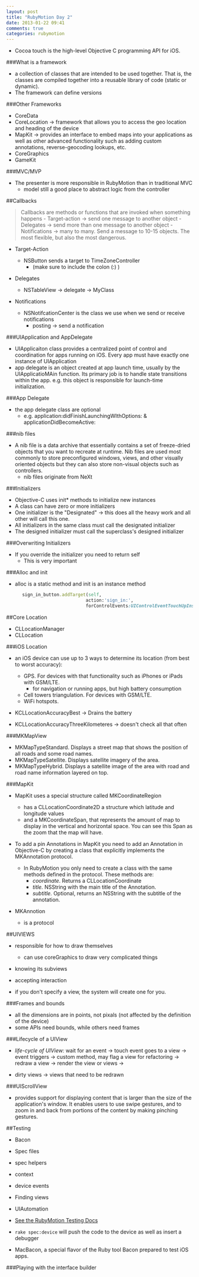 ```yaml
---
layout: post
title: "RubyMotion Day 2"
date: 2013-01-22 09:41
comments: true
categories: rubymotion
---
```


- Cocoa touch is the high-level Objective C programming API for iOS.

###What is a framework
  - a collection of classes that are intended to be used together. That is, the classes are compiled together into a reusable library of code (static or dynamic).
  - The framework can define versions

###Other Frameworks
  - CoreData
  - CoreLocation -> framework that allows you to access the geo location and heading of the device
  - MapKit -> provides an interface to embed maps into your applications as well as other advanced functionality such as adding custom annotations, reverse-geocoding lookups, etc.
  - CoreGraphics
  - GameKit

###MVC/MVP
  - The presenter is more responsible in RubyMotion than in traditional MVC
    - model still a good place to abstract logic from the controller

##Callbacks
>Callbacks are methods or functions that are invoked when something happens
    - Target-action -> send one message to another object
    - Delegates -> send more than one message to another object
    - Notifications -> many to many. Send a message to 10-15 objects. The most flexible, but also the most dangerous.

  - Target-Action
    - NSButton sends a target to TimeZoneController
      - (make sure to include the colon (:) )

  - Delegates
    - NSTableView -> delegate -> MyClass

  - Notifications
    - NSNotifcationCenter is the class we use when we send or receive notifications
      - posting -> send a notification

###UIApplication and AppDelegate
  - UIApplicaiton class provides a centralized point of control and coordination for apps running on iOS. Every app must have exactly one instance of UIApplication
  - app delegate is an object created at app launch time, usually by the UIApplicatioMAin function. Its primary job is to handle state transitions within the app. e.g. this object is responsible for launch-time initialization.

###App Delegate
  - the app delegate class are optional
    - e.g. application:didFinishLaunchingWIthOptions: & applicationDidBecomeActive:

###nib files
  - A nib file is a data archive that essentially contains a set of freeze-dried objects that you want to recreate at runtime. Nib files are used most commonly to store preconfigured windows, views, and other visually oriented objects but they can also store non-visual objects such as controllers.
    - nib files originate from NeXt

###Initializers
  - Objective-C uses init* methods to initialize new instances
  - A class can have zero or more initializers
  - One initializer is the "Designated" -> this does all the heavy work and all other will call this one.
  - All initializers in the same class must call the designated initializer
  - The designed initializer must call the superclass's designed initializer

###Overwriting Initializers
  - If you override the initializer you need to return self
    - This is very important

###Alloc and init
  - alloc is a static method and init is an instance method

```ruby connects the UIButton to our controller
      sign_in_button.addTarget(self, 
                              action:'sign_in:',
                              forControlEvents:UIControlEventTouchUpInside)
```

##Core Location
  - CLLocationManager
  - CLLocation

###iOS Location
  - an iOS device can use up to 3 ways to determine its location (from best to worst accuracy):
    - GPS. For devices with that functionality such as iPhones or iPads with GSM/LTE.
      - for navigation or running apps, but high battery consumption
    - Cell towers triangulation. For devices with GSM/LTE.
    - WiFi hotspots.

  - KCLLocationAccuracyBest -> Drains the battery
  - KCLLocationAccuracyThreeKilometeres -> doesn't check all that often

###MKMapView
  - MKMapTypeStandard. Displays a street map that shows the position of all roads and some road names.
  - MKMapTypeSatellite. Displays satellite imagery of the area.
  - MKMapTypeHybrid. Displays a satellite image of the area with road and road name information layered on top.

###MapKit
  - MapKit uses a special structure called MKCoordinateRegion
    - has a CLLocationCoordinate2D  a structure which latitude and longitude values 
    - and a MKCoordinateSpan, that represents the amount of map to display in the vertical and horizontal space. You can see this Span as the zoom that the map will have.
  - To add a pin Annotations in MapKit you need to add an Annotation in Objective-C by creating a class that explicitly implements the MKAnnotation protocol.
    - In RubyMotion you only need to create a class with the same methods defined in the protocol. These methods are:
      - *coordinate*. Returns a CLLocationCoordinate
      - *title.* NSString with the main title of the Annotation.
      - *subtitle.* Optional, returns an NSString with the subtitle of the annotation.

  - MKAnnotion
    - is a protocol

##UIVIEWS
  - responsible for how to draw themselves
    - can use coreGraphics to draw very complicated things
  - knowing its subviews
  - accepting interaction

  - if you don't specify a view, the system will create one for you.

###Frames and bounds
  - all the dimensions are in points, not pixals (not affected by the definition of the device)
  - some APIs need bounds, while others need frames

###Lifecycle of a UIView
  - *life-cycle of UIView:* wait for an event -> touch event goes to a view -> event triggers -> custom method, may flag a view for refactoring -> redraw a view ->  render the view or views ->

  - dirty views -> views that need to be redrawn

###UIScrollView
  - provides support for displaying content that is larger than the size of the application's window. It enables users to use swipe gestures, and to zoom in and back from portions of the content by making pinching gestures.

##Testing
  - Bacon
  - Spec files
  - spec helpers
  - context
  - device events
  - Finding views
  - UIAutomation

  - [See the RubyMotion Testing Docs](http://www.rubymotion.com/developer-center/articles/testing/)

  - `rake spec:device` will push the code to the device as well as insert a debugger

  - MacBacon, a special flavor of the Ruby tool Bacon prepared to test iOS apps.

###Playing with the interface builder